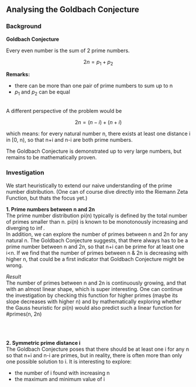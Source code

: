 ## Analysing the Goldbach Conjecture

### Background



**Goldbach Conjecture**

Every even number is the sum of 2 prime numbers.  <br>

$$ 2n = p_1 + p_2 $$

**Remarks:**
- there can be more than one pair of prime numbers to sum up to n
- $p_1$ and $p_2$ can be equal

<br>
A different perspective of the problem would be

$$ 2n = (n - i) + (n + i) $$

which means: for every natural number n, there exists at least one distance i in [0, n), so that n+i and n-i are both prime numbers.

The Goldbach Conjecture is demonstrated up to very large numbers, but remains to be mathematically proven.


### Investigation

We start heuristically to extend our naive understanding of the prime number distribution.
(One can of course dive directly into the Riemann Zeta Function, but thats the focus yet.)

**1. Prime numbers between n and 2n** <br>
The prime number distribution pi(n) typically is defined by the total number of primes smaller than n. pi(n)
is known to be monotonously increasing and diverging to $\inf$. <br>
In addition, we can explore the number of primes between n and 2n for any natural n. The Goldbach Conjecture
suggests, that there always has to be a prime number between n and 2n, so that n+i can be prime for at least one i<n.
If we find that the number of primes between n & 2n is decreasing with higher n, that could be a first indicator that
Goldbach Conjecture might be wrong.

*Result* <br>
The number of primes between n and 2n is continuously growing, and that with an almost linear shape, which is super interesting.
One can continue the investigation by checking this function for higher primes (maybe its slope decreases with higher n)
and by mathematically exploring whether the Gauss heuristic for pi(n) would also predict such a linear function for #primes(n, 2n)

<br> <br>

**2. Symmetric prime distance i** <br>
The Goldbach Conjecture poses that there should be at least one i for any n so that n+i and n-i are primes, but in reality,
there is often more than only one possible solution to i. It is interesting to explore:
- the number of i found with increasing n
- the maximum and minimum value of i

